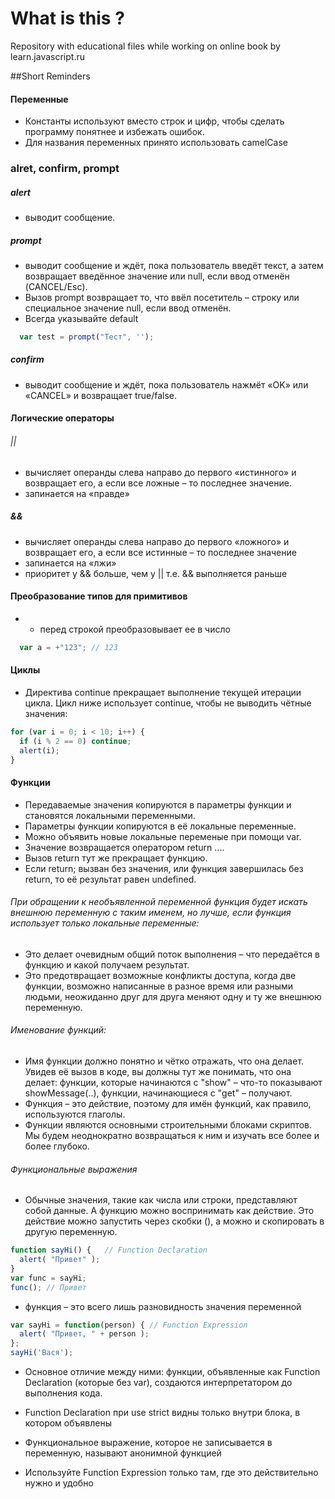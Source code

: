 # What is this ?
Repository with educational files while working on online book by learn.javascript.ru


##Short Reminders
#### Переменные
* Константы используют вместо строк и цифр, чтобы сделать программу понятнее и избежать ошибок.
* Для названия переменных принято использовать camelCase

### alret, confirm, prompt

##### alert 
* выводит сообщение.

##### prompt
* выводит сообщение и ждёт, пока пользователь введёт текст, а затем возвращает введённое значение или null, если ввод отменён (CANCEL/Esc).
* Вызов prompt возвращает то, что ввёл посетитель – строку или специальное значение null, если ввод отменён.
* Всегда указывайте default  
```javascript 
  var test = prompt("Тест", '');
```
##### confirm 
* выводит сообщение и ждёт, пока пользователь нажмёт «OK» или «CANCEL» и возвращает true/false.


#### Логические операторы

###### || 
* вычисляет операнды слева направо до первого «истинного» и возвращает его, а если все ложные – то последнее значение.
* запинается на «правде»
 
##### &&
* вычисляет операнды слева направо до первого «ложного» и возвращает его, а если все истинные – то последнее значение
* запинается на «лжи»
* приоритет у && больше, чем у || т.е. && выполняется раньше


#### Преобразование типов для примитивов
* + перед строкой преобразовывает ее в число
```javascript
  var a = +"123"; // 123
```

#### Циклы
* Директива continue прекращает выполнение текущей итерации цикла. Цикл ниже использует continue, чтобы не выводить чётные значения:
```javascript
for (var i = 0; i < 10; i++) {
  if (i % 2 == 0) continue;
  alert(i);
}
```
#### Функции
* Передаваемые значения копируются в параметры функции и становятся локальными переменными.
* Параметры функции копируются в её локальные переменные.
* Можно объявить новые локальные переменые при помощи var.
* Значение возвращается оператором return ....
* Вызов return тут же прекращает функцию.
* Если return; вызван без значения, или функция завершилась без return, то её результат равен undefined.

###### При обращении к необъявленной переменной функция будет искать внешнюю переменную с таким именем, но лучше, если функция использует только локальные переменные:

* Это делает очевидным общий поток выполнения – что передаётся в функцию и какой получаем результат.
* Это предотвращает возможные конфликты доступа, когда две функции, возможно написанные в разное время или разными людьми, неожиданно друг для друга меняют одну и ту же внешнюю переменную.

###### Именование функций:
* Имя функции должно понятно и чётко отражать, что она делает. Увидев её вызов в коде, вы должны тут же понимать, что она делает: функции, которые начинаются с "show" – что-то показывают showMessage(..), функции, начинающиеся с "get" – получают.
* Функция – это действие, поэтому для имён функций, как правило, используются глаголы.
* Функции являются основными строительными блоками скриптов. Мы будем неоднократно возвращаться к ним и изучать все более и более глубоко.


###### Функциональные выражения
* Обычные значения, такие как числа или строки, представляют собой данные. А функцию можно воспринимать как действие. Это действие можно запустить через скобки (), а можно и скопировать в другую переменную.
```javascript
function sayHi() {   // Function Declaration
  alert( "Привет" );
}
var func = sayHi;   
func(); // Привет   
```

* функция – это всего лишь разновидность значения переменной
```javascript
var sayHi = function(person) { // Function Expression
  alert( "Привет, " + person );
};
sayHi('Вася');
```

* Основное отличие между ними: функции, объявленные как Function Declaration (которые без var), создаются интерпретатором до выполнения кода.

* Function Declaration при use strict видны только внутри блока, в котором объявлены
* Функциональное выражение, которое не записывается в переменную, называют анонимной функцией
* Используйте Function Expression только там, где это действительно нужно и удобно 
